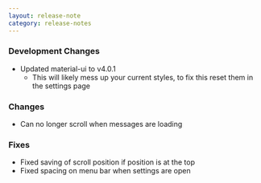 ```yaml
---
layout: release-note
category: release-notes
---
```


### Development Changes

- Updated material-ui to v4.0.1
  - This will likely mess up your current styles, to fix this reset them in the settings page

### Changes

- Can no longer scroll when messages are loading

### Fixes

- Fixed saving of scroll position if position is at the top
- Fixed spacing on menu bar when settings are open
